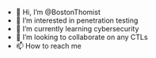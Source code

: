 - 👋 Hi, I’m @BostonThomist
- 👀 I’m interested in penetration testing
- 🌱 I’m currently learning cybersecurity
- 💞️ I’m looking to collaborate on any CTLs
- 📫 How to reach me 

<!---
BostonThomist/BostonThomist is a ✨ special ✨ repository because its `README.md` (this file) appears on your GitHub profile.
You can click the Preview link to take a look at your changes.
--->
